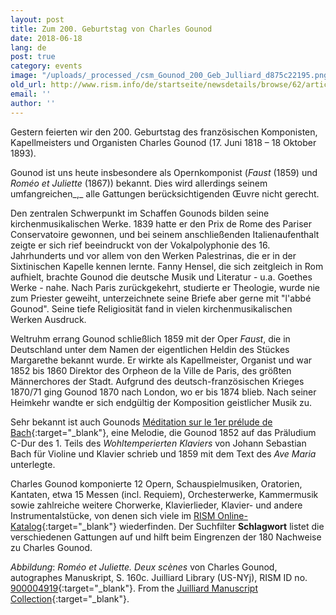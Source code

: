 ```yaml
---
layout: post
title: Zum 200. Geburtstag von Charles Gounod
date: 2018-06-18
lang: de
post: true
category: events
image: "/uploads/_processed_/csm_Gounod_200_Geb_Julliard_d875c22195.png"
old_url: http://www.rism.info/de/startseite/newsdetails/browse/62/article/64/charles-gounod-at-200.html
email: ''
author: ''
---
```



Gestern feierten wir den 200. Geburtstag des französischen Komponisten, Kapellmeisters und Organisten Charles Gounod (17. Juni 1818 – 18 Oktober 1893).

Gounod ist uns heute insbesondere als Opernkomponist (_Faust_ (1859) und _Roméo et Juliette_ (1867)) bekannt. Dies wird allerdings seinem umfangreichen_,_ alle Gattungen berücksichtigenden Œuvre nicht gerecht.

Den zentralen Schwerpunkt im Schaffen Gounods bilden seine kirchenmusikalischen Werke. 1839 hatte er den Prix de Rome des Pariser Conservatoire gewonnen, und bei seinem anschließenden Italienaufenthalt zeigte er sich rief beeindruckt von der Vokalpolyphonie des 16. Jahrhunderts und vor allem von den Werken Palestrinas, die er in der Sixtinischen Kapelle kennen lernte. Fanny Hensel, die sich zeitgleich in Rom aufhielt, brachte Gounod die deutsche Musik und Literatur - u.a. Goethes Werke - nahe. Nach Paris zurückgekehrt, studierte er Theologie, wurde nie zum Priester geweiht, unterzeichnete seine Briefe aber gerne mit "l'abbé Gounod". Seine tiefe Religiosität fand in vielen kirchenmusikalischen Werken Ausdruck.

Weltruhm errang Gounod schließlich 1859 mit der Oper _Faust_, die in Deutschland unter dem Namen der eigentlichen Heldin des Stückes Margarethe bekannt wurde. Er wirkte als Kapellmeister, Organist und war 1852 bis 1860 Direktor des Orpheon de la Ville de Paris, des größten Männerchores der Stadt. Aufgrund des deutsch-französischen Krieges 1870/71 ging Gounod 1870 nach London, wo er bis 1874 blieb. Nach seiner Heimkehr wandte er sich endgültig der Komposition geistlicher Musik zu.

Sehr bekannt ist auch Gounods [Méditation sur le 1er prélude de Bach](https://opac.rism.info/search?id=455032074){:target="_blank"}, eine Melodie, die Gounod 1852 auf das Präludium C-Dur des 1. Teils des _Wohltemperierten Klaviers_ von Johann Sebastian Bach für Violine und Klavier schrieb und 1859 mit dem Text des _Ave Maria_ unterlegte.

Charles Gounod komponierte 12 Opern, Schauspielmusiken, Oratorien, Kantaten, etwa 15 Messen (incl. Requiem), Orchesterwerke, Kammermusik sowie zahlreiche weitere Chorwerke, Klavierlieder, Klavier- und andere Instrumentalstücke, von denen sich viele im [RISM Online-Katalog](https://opac.rism.info/search?View=rism&author=Gounod+Charles-Francois){:target="_blank"} wiederfinden. Der Suchfilter **Schlagwort** listet die verschiedenen Gattungen auf und hilft beim Eingrenzen der 180 Nachweise zu Charles Gounod.

_Abbildung_: _Roméo et Juliette. Deux scènes_ von Charles Gounod, autographes Manuskript, S. 160c. Juilliard Library (US-NYj), RISM ID no. [900004919](https://opac.rism.info/search?id=900004919){:target="_blank"}. From the [Juilliard Manuscript Collection](http://juilliardmanuscriptcollection.org/manuscript/romeo-et-juliette/){:target="_blank"}.



<script type="text/javascript">var switchTo5x=true;</script><script type="text/javascript" src="http://w.sharethis.com/button/buttons.js"></script><script type="text/javascript">stLight.options({publisher: "9b601438-1ce1-49d8-bfd7-9cff5df54c17", doNotHash: false, doNotCopy: false, hashAddressBar: false});</script>